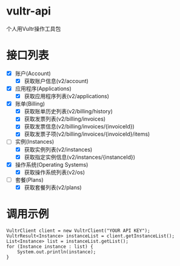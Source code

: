 # vultr-api

个人用Vultr操作工具包

# 接口列表
- [X] 账户(Account)
  - [X] 获取账户信息(v2/account)
- [X] 应用程序(Applications)
  - [X] 获取应用程序列表(v2/applications)
- [X] 账单(Billing)
  - [X] 获取账单历史列表(v2/billing/history)
  - [X] 获取发票列表(v2/billing/invoices)
  - [X] 获取发票信息(v2/billing/invoices/{invoiceId})
  - [X] 获取发票子项(v2/billing/invoices/{invoiceId}/items)
- [ ] 实例(Instances)
    - [X] 获取实例列表(v2/instances)
    - [X] 获取指定实例信息(v2/instances/{instanceId})
- [X] 操作系统(Operating Systems)
  - [X] 获取操作系统列表(v2/os)
- [ ] 套餐(Plans)
  - [X] 获取套餐列表(v2/plans)

# 调用示例

```
VultrClient client = new VultrClient("YOUR API KEY");
VultrResult<Instance> instanceList = client.getInstanceList();
List<Instance> list = instanceList.getList();
for (Instance instance : list) {
    System.out.println(instance);
}
```